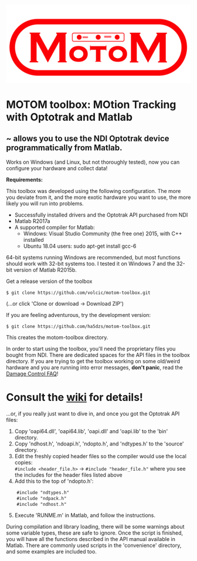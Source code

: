 <img src="motom_logo.png">


# MOTOM toolbox: MOtion Tracking with Optotrak and Matlab

## ~ allows you to use the NDI Optotrak device programmatically from Matlab.
Works on Windows (and Linux, but not thoroughly tested), now you can configure your hardware and collect data!

**Requirements:**  

This toolbox was developed using the following configuration. The more you deviate from it, and the more exotic hardware you want to use, the more likely you will run into problems.
* Successfully installed drivers and the Optotrak API purchased from NDI
* Matlab R2017a
* A supported compiler for Matlab:
    * Windows: Visual Studio Community (the free one) 2015, with C++ installed
    * Ubuntu 18.04 users: sudo apt-get install gcc-6
    
64-bit systems running Windows are recommended, but most functions should work with 32-bit systems too. I tested it on Windows 7 and the 32-bit version of Matlab R2015b.

Get a release version of the toolbox
```
$ git clone https://github.com/volcic/motom-toolbox.git
```
(...or click 'Clone or download -> Download ZIP')

If you are feeling adventurous, try the development version:
```
$ git clone https://github.com/ha5dzs/motom-toolbox.git
```

This creates the motom-toolbox directory.

In order to start using the toolbox, you'll need the proprietary files you bought from NDI. There are dedicated spaces for the API files in the toolbox directory.
If you are trying to get the toolbox working on some old/weird hardware and you are running into error messages, **don't panic**, read the [Damage Control FAQ](../../wiki/Damage-Control-FAQ)!

# Consult the [wiki](../../wiki) for details!

...or, if you really just want to dive in, and once you got the Optotrak API files:
1. Copy 'oapi64.dll', 'oapi64.lib', 'oapi.dll' and 'oapi.lib' to the 'bin' directory.
2. Copy 'ndhost.h', 'ndoapi.h', 'ndopto.h', and 'ndtypes.h' to the 'source' directory.
3. Edit the freshly copied header files so the compiler would use the local copies:  
`#include <header_file.h>` -> `#include "header_file.h"` where you see the includes for the header files listed above
4. Add this to the top of 'ndopto.h':

```
    #include "ndtypes.h"
    #include "ndpack.h"
    #include "ndhost.h"
```

5. Execute 'RUNME.m' in Matlab, and follow the instructions.  

During compilation and library loading, there will be some warnings about some variable types, these are safe to ignore.
Once the script is finished, you will have all the functions described in the API manual available in Matlab.
There are commonly used scripts in the 'convenience' directory, and some examples are included too.